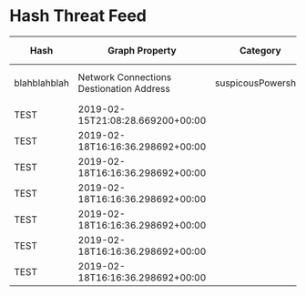 # Hash Threat Feed

| Hash | Graph Property | Category | Vendor | Source | First Seen | Last Seen | Domains | Reverse Name | Org Name | Country | Hashes |
|------------|----------------|----------|--------|--------|------------|-----------|---------|--------------|----------|---------|--------|
| blahblahblah | Network Connections Destionation Address | suspicousPowershell | Azure Security Cloud | THREATMINER | 2018-08-14 1848 | 2019-01-01 2000 | test.com | whatever.com | Amazon | US | hash here |
| TEST | 2019-02-15T21:08:28.669200+00:00 |  |  |  |  | TEST | TEST | THREATMINER |  |  |  |  |
| TEST | 2019-02-18T16:16:36.298692+00:00 |  |  |  |  | TEST | TEST | THREATMINER |  |  |  |  |
| TEST | 2019-02-18T16:16:36.298692+00:00 |   |   |   |   | TEST | TEST | HYBRID-ANALYSIS |  |  |   |   |
| TEST | 2019-02-18T16:16:36.298692+00:00 |  |  |   |  | TEST | TEST | THREATMINER |  |  |  |   |
| TEST | 2019-02-18T16:16:36.298692+00:00 |  |  |  |  | TEST | TEST | THREATMINER |  |  |  |  |
| TEST | 2019-02-18T16:16:36.298692+00:00 |   |   |   |   | TEST | TEST | HYBRID-ANALYSIS |  |  |   |   |
| TEST | 2019-02-18T16:16:36.298692+00:00 |  |  |   |  | TEST | TEST | THREATMINER |  |  |  |   |